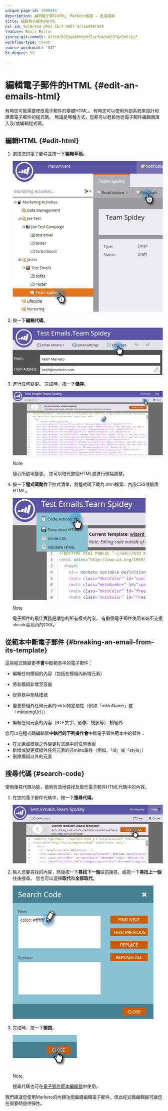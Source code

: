 ```yaml
---
unique-page-id: 1900554
description: 編輯電子郵件HTML- Marketo檔案 — 產品檔案
title: 編輯電子郵件的HTML
exl-id: 9dc8e44d-d9da-4bc2-950f-3ffbb976f5d5
feature: Email Editor
source-git-commit: 431bd258f9a68bbb9df7acf043085578d3d91b1f
workflow-type: tm+mt
source-wordcount: '347'
ht-degree: 0%

---
```


# 編輯電子郵件的HTML {#edit-an-emails-html}

有時您可能需要修改電子郵件的基礎HTML。 有時您可以使用外部系統來設計和建置電子郵件的程式碼。 無論是哪種方式，您都可以輕鬆地從電子郵件編輯器匯入及/或編輯程式碼。

## 編輯HTML {#edit-html}

1. 選取您的電子郵件並按一下&#x200B;**編輯草稿**。

   ![](assets/teamspidey.jpg)

1. 按一下&#x200B;**編輯代碼**。

   ![](assets/two-4.png)

1. 進行任何變更。 完成時，按一下&#x200B;**儲存**。

   ![](assets/three-3.png)

   >[!NOTE]
   >
   >隨心所欲地變更。 您可以取代整個HTML或進行微幅調整。

1. 按一下&#x200B;**程式碼動作**&#x200B;下拉式清單，將程式碼下載為.html檔案、內嵌CSS或驗證HTML。

   ![](assets/four-2.png)

   >[!NOTE]
   >
   >電子郵件的最佳實務是讓您的所有樣式內嵌。 有數個電子郵件使用者端不支援`<head>`區段內的CSS。

## 從範本中斷電子郵件 {#breaking-an-email-from-its-template}

這些程式碼變更&#x200B;**不會**&#x200B;中斷範本中的電子郵件：

* 編輯任何模組的內容（包括在模組內新增元素）
* 將新模組新增至容器
* 從容器中刪除模組

* 變更模組外任何元素的mkto特定屬性（例如「mktoName」或「mktoImgUrl」）
* 編輯任何元素的內容（RTF文字、影像、視訊等） 模組外

您可以在程式碼編輯器&#x200B;**中執行的下列操作會**&#x200B;中斷電子郵件範本中的郵件：

* 在元素或模組之外變更程式碼中的任何專案
* 新增或變更模組外任何元素的非mkto屬性（例如，「id」或「style」）
* 刪除模組以外的元素

## 搜尋代碼 {#search-code}

使用搜尋代碼功能，能夠有效地尋找及取代電子郵件HTML代碼中的內容。

1. 在您的電子郵件代碼中，按一下&#x200B;**搜尋代碼**。

   ![](assets/five-2.png)

1. 輸入您要尋找的內容，然後按一下&#x200B;**尋找下一個**&#x200B;往前搜尋，或按一下&#x200B;**尋找上一個**&#x200B;往後搜尋。 您也可以選擇&#x200B;**取代**&#x200B;和&#x200B;**全部取代**。

   ![](assets/six-1.png)

1. 完成時，按一下&#x200B;**關閉**。

   ![](assets/seven.png)

   >[!NOTE]
   >
   >搜尋代碼也可在[電子郵件範本編輯器](/help/marketo/product-docs/email-marketing/general/email-editor-2/create-an-email-template.md)中使用。

我們建議您使用Marketo的內建功能繼續編輯電子郵件，但此程式碼編輯器可讓您在需要時提供彈性。
